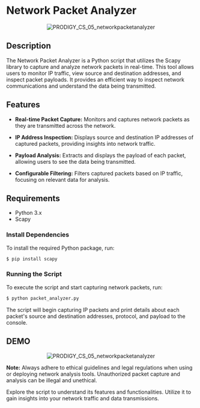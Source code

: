 # Network Packet Analyzer
<p align="center">
  <img src="https://github.com/user-attachments/assets/bec3bfd0-3001-4559-aad6-45b8d598d760" alt="PRODIGY_CS_05_networkpacketanalyzer" />
</p>

## Description
The Network Packet Analyzer is a Python script that utilizes the Scapy library to capture and analyze network packets in real-time. This tool allows users to monitor IP traffic, view source and destination addresses, and inspect packet payloads. It provides an efficient way to inspect network communications and understand the data being transmitted.

## Features

- **Real-time Packet Capture:** Monitors and captures network packets as they are transmitted across the network.

- **IP Address Inspection:** Displays source and destination IP addresses of captured packets, providing insights into network traffic.

- **Payload Analysis:** Extracts and displays the payload of each packet, allowing users to see the data being transmitted.

- **Configurable Filtering:** Filters captured packets based on IP traffic, focusing on relevant data for analysis.

## Requirements

- Python 3.x
- Scapy

### Install Dependencies
To install the required Python package, run:
```bash
$ pip install scapy
```

### Running the Script
To execute the script and start capturing network packets, run:
```bash
$ python packet_analyzer.py
```

The script will begin capturing IP packets and print details about each packet's source and destination addresses, protocol, and payload to the console.


## DEMO
<p align="center">
  <img src="https://github.com/user-attachments/assets/bec3bfd0-3001-4559-aad6-45b8d598d760" alt="PRODIGY_CS_05_networkpacketanalyzer" />
</p>


**Note:** Always adhere to ethical guidelines and legal regulations when using or deploying network analysis tools. Unauthorized packet capture and analysis can be illegal and unethical.

Explore the script to understand its features and functionalities. Utilize it to gain insights into your network traffic and data transmissions.
